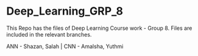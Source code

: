 # Deep_Learning_GRP_8

This Repo has the files of Deep Learning Course work - Group 8.
Files are included in the relevant branches.

ANN - Shazan, Salah | 
CNN - Amalsha, Yuthmi
